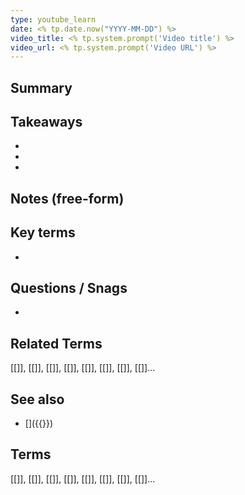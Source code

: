 ```yaml
---
type: youtube_learn
date: <% tp.date.now("YYYY-MM-DD") %>
video_title: <% tp.system.prompt('Video title') %>
video_url: <% tp.system.prompt('Video URL') %>
---
```


## Summary
<!-- 1–2 строки, главная мысль из видео. -->

## Takeaways
- <!-- пункт 1 -->
- <!-- пункт 2 -->
- 

## Notes (free-form)
<!-- Пиши как идёт: наблюдения, примеры, куски кода, ссылки. -->

## Key terms
- <!-- термин — короткое определение -->

## Questions / Snags
- <!-- что осталось неясным; к чему вернуться позже -->



## Related Terms
<!-- Ссылки все термины, которые похожи на этот. БЕЗ **** звездочек. не используй жирный шрифт здесь -->

[[]], [[]], [[]], [[]], [[]], [[]], [[]], [[]]...


## See also

<!-- Ссылки на более глубокие материалы: лекции, внешние статьи, стандарты из интернета -->
- \[\]({{}})           

## Terms
<!-- Ссылки все термины, которые использовались в этой заметке. БЕЗ **слово** звездочек. не используй жирный шрифт здесь -->

[[]], [[]], [[]], [[]], [[]], [[]], [[]], [[]]...